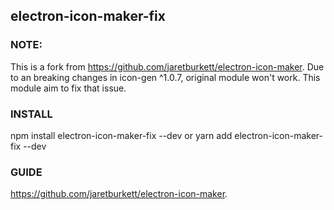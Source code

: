 ## electron-icon-maker-fix

### NOTE: 
This is a fork from https://github.com/jaretburkett/electron-icon-maker.
Due to an breaking changes in icon-gen ^1.0.7, original module won't work.
This module aim to fix that issue.

### INSTALL
npm install electron-icon-maker-fix --dev
or
yarn add electron-icon-maker-fix --dev

### GUIDE 
https://github.com/jaretburkett/electron-icon-maker.
